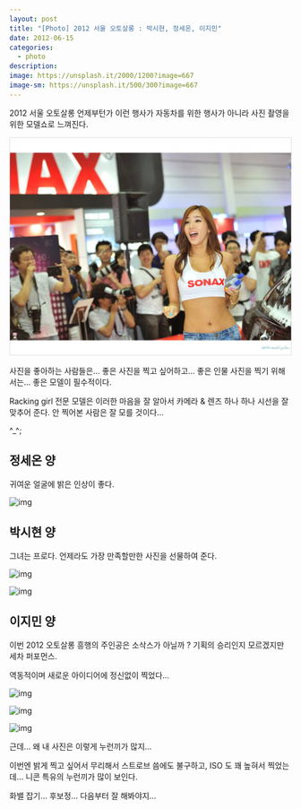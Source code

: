 ```yaml
---
layout: post
title: "[Photo] 2012 서울 오토살롱 : 박시현, 정세온, 이지민"
date: 2012-06-15
categories:
  - photo
description: 
image: https://unsplash.it/2000/1200?image=667
image-sm: https://unsplash.it/500/300?image=667
---
```


2012 서울 오토살롱 언제부턴가 이런 행사가 자동차를 위한 행사가 아니라 사진 촬영을 위한 모델쇼로 느껴진다.

<!--more--> 

![img](https://raw.githubusercontent.com/tkhwang/tkhwang-etc/master/img/2012/DSC_5910.jpg)

사진을 좋아하는 사람들은… 좋은 사진을 찍고 싶어하고… 
좋은 인물 사진을 찍기 위해서는… 좋은 모델이 필수적이다.

Racking girl 전문 모델은 이러한 마음을 잘 알아서 카메라 & 렌즈 하나 하나 시선을 잘 맞추어 준다.
안 찍어본 사람은 잘 모를 것이다…

^_^;

## 정세온 양

귀여운 얼굴에 밝은 인상이 좋다.

![img](http://i947.photobucket.com/albums/ad312/tkhwang/photo1/20120715204536_dsc_5392.jpg)

## 박시현 양

그녀는 프로다.
언제라도 가장 만족할만한 사진을 선물하여 준다.

![img](http://i947.photobucket.com/albums/ad312/tkhwang/photo1/20120715204419_dsc_5478.jpg)

![img](http://i947.photobucket.com/albums/ad312/tkhwang/photo1/20120715204502_dsc_5509.jpg)

## 이지민 양

이번 2012 오토살롱 흥행의 주인공은 소삭스가 아닐까 ? 
기획의 승리인지 모르겠지만 세차 퍼포먼스.

역동적이며 새로운 아이디어에 정신없이 찍었다…

![img](http://i947.photobucket.com/albums/ad312/tkhwang/photo1/20120715204732_dsc_5856.jpg) 

![img](http://i947.photobucket.com/albums/ad312/tkhwang/photo1/20120715204709_dsc_5820.jpg)

![img](http://i947.photobucket.com/albums/ad312/tkhwang/photo1/20120715204653_dsc_5748.jpg)

근데… 왜 내 사진은 이렇게 누런끼가 많지…

이번엔 밝게 찍고 싶어서 무리해서 스트로브 씀에도 불구하고, ISO 도 꽤 높혀서 찍었는데…
니콘 특유의 누런끼가 많이 보인다.

화밸 잡기… 후보정… 
다음부터 잘 해봐야지…





